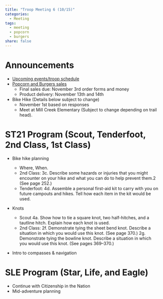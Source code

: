 ```yaml
---
title: "Troop Meeting 6 (10/15)"
categories:
  - Meeting
tags:
  - meeting
  - popcorn
  - burgers
share: false
---
```


# Announcements

* [Upcoming events/troop schedule](/calendar/)
* [Popcorn and Burgers sales](/fund-raising-2025)
    * Final sales due: November 3rd order forms and money
    * Product delivery: November 13th and 14th
* Bike Hike (Details below subject to change) 
    * November 1st based on responses
    * Meet at Mill Creek Elementary (Subject to change depending on trail head).


# ST21 Program (Scout, Tenderfoot, 2nd Class, 1st Class)

* Bike hike planning 
    * Where, When.
    * 2nd Class: 3c. Describe some hazards or injuries that you might encounter on your hike and what you can do to help prevent them.2 (See page 252.)
    * Tenderfoot: 4d. Assemble a personal first-aid kit to carry with you on future campouts and hikes. Tell how each item in the kit would be used.
* Knots
    * Scout 4a. Show how to tie a square knot, two half-hitches, and a tautline hitch. Explain how each knot is used. 
    * 2nd Class: 
    2f. Demonstrate tying the sheet bend knot. Describe a situation in which you would use this knot. (See page 370.)
    2g. Demonstrate tying the bowline knot. Describe a situation in which you would use this knot. (See pages 369–370.)
    

* Intro to compasses & navigation


# SLE Program (Star, Life, and Eagle)

* Continue with Citizenship in the Nation
* Mid-adventure planning
